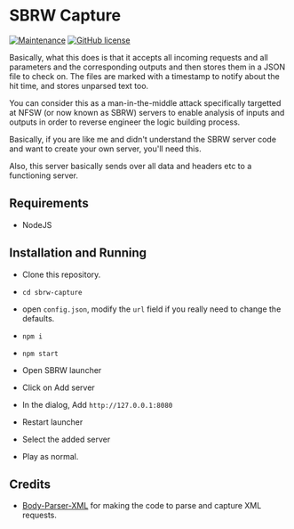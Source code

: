 # SBRW Capture

[![Maintenance](https://img.shields.io/badge/Maintained%3F-yes-green.svg)](https://github.com/aaditya/sbrw-capture/graphs/commit-activity) [![GitHub license](https://img.shields.io/badge/license-MIT-blue.svg)](https://github.com/aaditya/sbrw-capture/blob/master/LICENSE)

Basically, what this does is that it accepts all incoming requests and all parameters and the corresponding outputs and then stores them in a JSON file to check on. The files are marked with a timestamp to notify about the hit time, and stores unparsed text too.

You can consider this as a man-in-the-middle attack specifically targetted at NFSW (or now known as SBRW) servers to enable analysis of inputs and outputs in order to reverse engineer the logic building process.

Basically, if you are like me and didn't understand the SBRW server code and want to create your own server, you'll need this.

Also, this server basically sends over all data and headers etc to a functioning server.

## Requirements

* NodeJS

## Installation and Running

* Clone this repository.

* `cd sbrw-capture`

* open `config.json`, modify the `url` field if you really need to change the defaults.

* `npm i`

* `npm start`

* Open SBRW launcher

* Click on Add server

* In the dialog, Add `http://127.0.0.1:8080`

* Restart launcher

* Select the added server

* Play as normal.

## Credits

* [Body-Parser-XML](https://www.npmjs.com/package/body-parser-xml) for making the code to parse and capture XML requests.